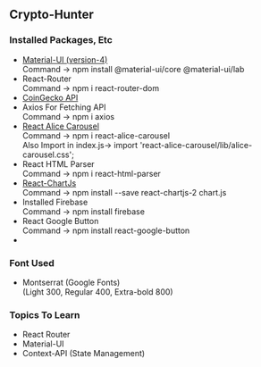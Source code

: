 ## Crypto-Hunter

### Installed Packages, Etc

- [Material-UI (version-4)](https://v4.mui.com/) <br>
  Command -> npm install @material-ui/core @material-ui/lab
- React-Router <br>
  Command -> npm i react-router-dom
- [CoinGecko API](https://www.coingecko.com/en/api/documentation)
- Axios For Fetching API<br>
  Command -> npm i axios
- [React Alice Carousel](https://www.npmjs.com/package/react-alice-carousel)<br>
  Command -> npm i react-alice-carousel<br>
  Also Import in index.js-> import 'react-alice-carousel/lib/alice-carousel.css';
- React HTML Parser <br>
  Command -> npm i react-html-parser
- [React-ChartJs](https://www.npmjs.com/package/react-chartjs-2)<br>
  Command -> npm install --save react-chartjs-2 chart.js
- Installed Firebase<br>
  Command -> npm install firebase<br>
- React Google Button <br>
  Command -> npm install react-google-button<br>
-

### Font Used

- Montserrat (Google Fonts) <br>
  (Light 300, Regular 400, Extra-bold 800)

### Topics To Learn

- React Router
- Material-UI
- Context-API (State Management)
